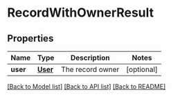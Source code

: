 # RecordWithOwnerResult

## Properties
Name | Type | Description | Notes
------------ | ------------- | ------------- | -------------
**user** | [**User**](User.md) | The record owner | [optional] 

[[Back to Model list]](../README.md#documentation-for-models) [[Back to API list]](../README.md#documentation-for-api-endpoints) [[Back to README]](../README.md)


